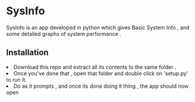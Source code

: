 # SysInfo
SysInfo is an app developed in python which gives Basic System Info , and some detailed graphs of system performance .

## Installation 
<li>Download this repo and extract all its contents to the same folder .</li>
<li>Once you've done that , open that folder and double click on 'setup.py' to run it. </li>
<li>Do as it prompts , and once its done doing it thing , the app should now open</li>
